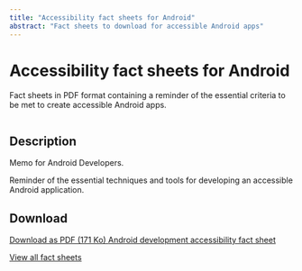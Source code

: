 ```yaml
---
title: "Accessibility fact sheets for Android"
abstract: "Fact sheets to download for accessible Android apps"
---
```


# Accessibility fact sheets for Android

Fact sheets in PDF format containing a reminder of the essential criteria to be met to create accessible Android apps.

<div class="row">
  <div class="col-3">
    <p class="border-end">
      <img src="../../../articles/images/memos/memo-android.png" alt="">
    </p>
  </div>
  <div class="col-xl-9">  
    <h2 id="desc-android">Description</h2>
    <p>Memo for Android Developers.</p>
    <p>Reminder of the essential techniques and tools for developing an accessible Android application.</p>
    <h2 id="tele-android">Download</h2>
    <p>         
      <a href="../../../res/memos/android/Fact-sheet-Android-Orange.pdf" class="btn btn-secondary">
        Download as PDF (171 Ko)
        <span class="visually-hidden">Android development accessibility fact sheet</span>
      </a>
    </p>
  </div>
</div>

[View all fact sheets](../../../articles/fact-sheet-accessibility/)
